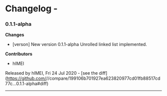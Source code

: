 # Changelog - 

### 0.1.1-alpha

__Changes__

- [verson] New version 0.1.1-alpha
  Unrolled linked list implemented.



__Contributors__

- hIMEI

Released by hIMEI, Fri 24 Jul 2020 -
[see the diff](https://github.com/<no value>//compare/199106b701927ea623820977cd01fb88517cd77c...0.1.1-alpha#diff)
______________


